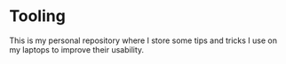 # Tooling
This is my personal repository where I store some tips and tricks I use on my laptops to improve their usability.
